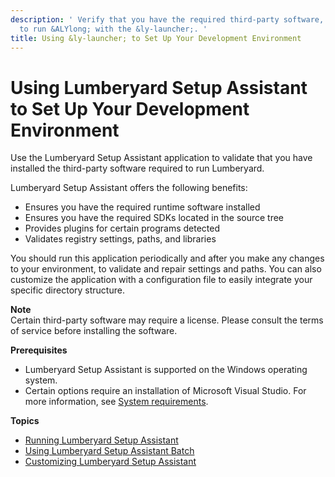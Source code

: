 ```yaml
---
description: ' Verify that you have the required third-party software, SDKs, and plugins
  to run &ALYlong; with the &ly-launcher;. '
title: Using &ly-launcher; to Set Up Your Development Environment
---
```

# Using Lumberyard Setup Assistant to Set Up Your Development Environment<a name="lumberyard-launcher-intro"></a>

Use the Lumberyard Setup Assistant application to validate that you have installed the third\-party software required to run Lumberyard\.

Lumberyard Setup Assistant offers the following benefits:
+ Ensures you have the required runtime software installed
+ Ensures you have the required SDKs located in the source tree
+ Provides plugins for certain programs detected
+ Validates registry settings, paths, and libraries

You should run this application periodically and after you make any changes to your environment, to validate and repair settings and paths\. You can also customize the application with a configuration file to easily integrate your specific directory structure\.

**Note**  
Certain third\-party software may require a license\. Please consult the terms of service before installing the software\.

**Prerequisites**
+ Lumberyard Setup Assistant is supported on the Windows operating system\.
+ Certain options require an installation of Microsoft Visual Studio\. For more information, see [System requirements](/docs/userguide/setup/system-requirements.md)\.

**Topics**
+ [Running Lumberyard Setup Assistant](/docs/userguide/lumberyard-launcher-using.md)
+ [Using Lumberyard Setup Assistant Batch](/docs/userguide/lumberyard-launcher-batch-using.md)
+ [Customizing Lumberyard Setup Assistant](/docs/userguide/lumberyard-launcher-customizing.md)